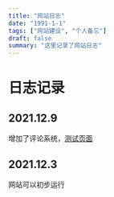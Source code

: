 ```yaml
---
title: "网站日志"
date: "1991-1-1"
tags: ["网站建设", "个人备忘"]
draft: false
summary: "这里记录了网站日志"
---
```


# 日志记录

## 2021.12.9

增加了评论系统，[测试页面](评论功能)

## 2021.12.3

网站可以初步运行
